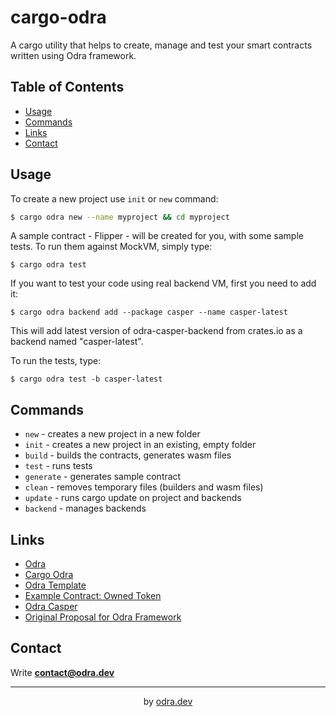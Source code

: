 # cargo-odra

A cargo utility that helps to create, manage and test your smart contracts written using Odra framework.   

## Table of Contents
* [Usage](#usage)
* [Commands](#backends)
* [Links](#links)
* [Contact](#contact)

## Usage

To create a new project use `init` or `new` command:

```bash
$ cargo odra new --name myproject && cd myproject
```

A sample contract - Flipper - will be created for you, with some sample tests. To run them against MockVM, simply type:

```
$ cargo odra test
```

If you want to test your code using real backend VM, first you need to add it:

```
$ cargo odra backend add --package casper --name casper-latest
```

This will add latest version of odra-casper-backend from crates.io as a backend named "casper-latest".

To run the tests, type:

```
$ cargo odra test -b casper-latest
```

## Commands

* `new` - creates a new project in a new folder
* `init` - creates a new project in an existing, empty folder
* `build` - builds the contracts, generates wasm files
* `test` - runs tests
* `generate` - generates sample contract
* `clean` - removes temporary files (builders and wasm files)
* `update` - runs cargo update on project and backends
* `backend` - manages backends

## Links

* [Odra](https://github.com/odradev/odra)
* [Cargo Odra](https://github.com/odradev/cargo-odra)
* [Odra Template](https://github.com/odradev/odra-template)
* [Example Contract: Owned Token](https://github.com/odradev/owned-token)
* [Odra Casper](https://github.com/odradev/odra-casper)
* [Original Proposal for Odra Framework](https://github.com/odradev/odra-proposal)

## Contact
Write **contact@odra.dev**

---
<div align="center">
by <a href="https://odra.dev">odra.dev<a>
</dev>
